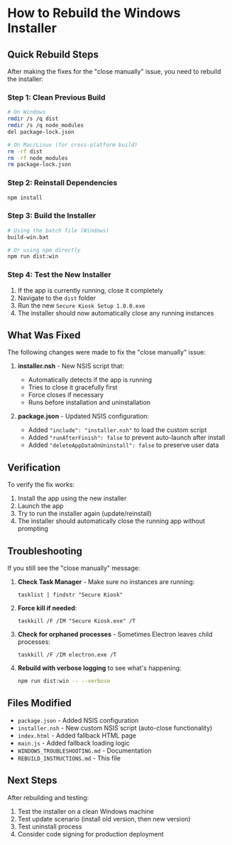 # How to Rebuild the Windows Installer

## Quick Rebuild Steps

After making the fixes for the "close manually" issue, you need to rebuild the installer:

### Step 1: Clean Previous Build

```bash
# On Windows
rmdir /s /q dist
rmdir /s /q node_modules
del package-lock.json

# On Mac/Linux (for cross-platform build)
rm -rf dist
rm -rf node_modules
rm package-lock.json
```

### Step 2: Reinstall Dependencies

```bash
npm install
```

### Step 3: Build the Installer

```bash
# Using the batch file (Windows)
build-win.bat

# Or using npm directly
npm run dist:win
```

### Step 4: Test the New Installer

1. If the app is currently running, close it completely
2. Navigate to the `dist` folder
3. Run the new `Secure Kiosk Setup 1.0.0.exe`
4. The installer should now automatically close any running instances

## What Was Fixed

The following changes were made to fix the "close manually" issue:

1. **installer.nsh** - New NSIS script that:

   - Automatically detects if the app is running
   - Tries to close it gracefully first
   - Force closes if necessary
   - Runs before installation and uninstallation

2. **package.json** - Updated NSIS configuration:
   - Added `"include": "installer.nsh"` to load the custom script
   - Added `"runAfterFinish": false` to prevent auto-launch after install
   - Added `"deleteAppDataOnUninstall": false` to preserve user data

## Verification

To verify the fix works:

1. Install the app using the new installer
2. Launch the app
3. Try to run the installer again (update/reinstall)
4. The installer should automatically close the running app without prompting

## Troubleshooting

If you still see the "close manually" message:

1. **Check Task Manager** - Make sure no instances are running:

   ```
   tasklist | findstr "Secure Kiosk"
   ```

2. **Force kill if needed**:

   ```
   taskkill /F /IM "Secure Kiosk.exe" /T
   ```

3. **Check for orphaned processes** - Sometimes Electron leaves child processes:

   ```
   taskkill /F /IM electron.exe /T
   ```

4. **Rebuild with verbose logging** to see what's happening:
   ```bash
   npm run dist:win -- --verbose
   ```

## Files Modified

- `package.json` - Added NSIS configuration
- `installer.nsh` - New custom NSIS script (auto-close functionality)
- `index.html` - Added fallback HTML page
- `main.js` - Added fallback loading logic
- `WINDOWS_TROUBLESHOOTING.md` - Documentation
- `REBUILD_INSTRUCTIONS.md` - This file

## Next Steps

After rebuilding and testing:

1. Test the installer on a clean Windows machine
2. Test update scenario (install old version, then new version)
3. Test uninstall process
4. Consider code signing for production deployment
